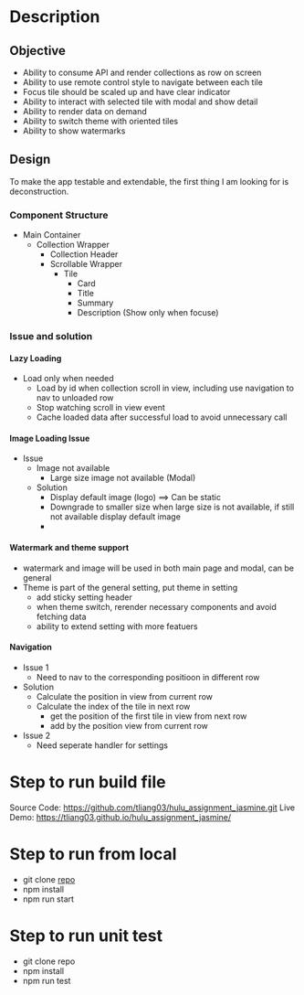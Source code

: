 

# Description

## Objective

* Ability to consume API and render collections as row on screen
* Ability to use remote control style to navigate between each tile
* Focus tile should be scaled up and have clear indicator
* Ability to interact with selected tile with modal and show detail
* Ability to render data on demand
* Ability to switch theme with oriented tiles
* Ability to show watermarks

## Design

To make the app testable and extendable, the first thing I am looking for is deconstruction. 

### Component Structure
  * Main Container
    * Collection Wrapper
      * Collection Header
      * Scrollable Wrapper
        * Tile
          * Card
          * Title
          * Summary
          * Description (Show only when focuse)

### Issue and solution  

#### Lazy Loading
* Load only when needed
  * Load by id when collection scroll in view, including use navigation to nav to unloaded row
  * Stop watching scroll in view event
  * Cache loaded data after successful load to avoid unnecessary call
      
#### Image Loading Issue
* Issue
  * Image not available
    * Large size image not available (Modal)
  * Solution
    * Display default image (logo) ==> Can be static
    * Downgrade to smaller size when large size is not available, if still not available display default image
    * 

#### Watermark and theme support
* watermark and image will be used in both main page and modal, can be general
* Theme is part of the general setting, put theme in setting
  * add sticky setting header
  * when theme switch, rerender necessary components and avoid fetching data
  * ability to extend setting with more featuers


#### Navigation
* Issue 1
  * Need to nav to the corresponding positioon in different row
* Solution
  * Calculate the position in view from current row
  * Calculate the index of the tile in next row
    * get the position of the first tile in view from next row
    * add by the position view from current row
* Issue 2
  * Need seperate handler for settings 

     
# Step to run build file 
Source Code:
https://github.com/tliang03/hulu_assignment_jasmine.git
Live Demo:
https://tliang03.github.io/hulu_assignment_jasmine/
  
# Step to run from local
* git clone [repo](https://github.com/tliang03/hulu_assignment_jasmine.git)
* npm install
* npm run start

# Step to run unit test
* git clone repo
* npm install
* npm run test

